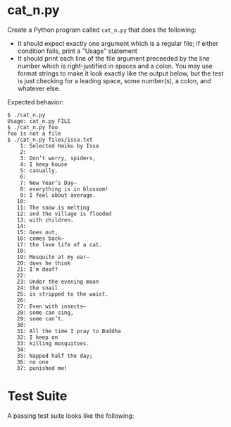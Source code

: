 # cat_n.py

Create a Python program called `cat_n.py` that does the following:

* It should expect exactly one argument which is a regular file; if either condition fails, print a "Usage" statement
* It should print each line of the file argument preceeded by the line number which is right-justified in spaces and a colon. You may use format strings to make it look exactly like the output below, but the test is just checking for a leading space, some number(s), a colon, and whatever else.

Expected behavior:

````
$ ./cat_n.py
Usage: cat_n.py FILE
$ ./cat_n.py foo
foo is not a file
$ ./cat_n.py files/issa.txt
    1: Selected Haiku by Issa
    2:
    3: Don’t worry, spiders,
    4: I keep house
    5: casually.
    6:
    7: New Year’s Day—
    8: everything is in blossom!
    9: I feel about average.
   10:
   11: The snow is melting
   12: and the village is flooded
   13: with children.
   14:
   15: Goes out,
   16: comes back—
   17: the love life of a cat.
   18:
   19: Mosquito at my ear—
   20: does he think
   21: I’m deaf?
   22:
   23: Under the evening moon
   24: the snail
   25: is stripped to the waist.
   26:
   27: Even with insects—
   28: some can sing,
   29: some can’t.
   30:
   31: All the time I pray to Buddha
   32: I keep on
   33: killing mosquitoes.
   34:
   35: Napped half the day;
   36: no one
   37: punished me!
````
# Test Suite

A passing test suite looks like the following:

````
````
